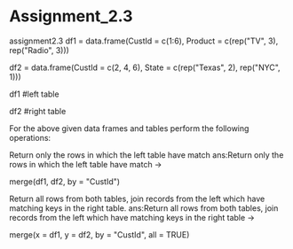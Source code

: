 # Assignment_2.3
assignment2.3
df1 = data.frame(CustId = c(1:6), Product = c(rep("TV", 3), rep("Radio", 3)))

df2 = data.frame(CustId = c(2, 4, 6), State = c(rep("Texas", 2), rep("NYC", 1)))

df1 #left table

df2 #right table

For the above given data frames and tables perform the following operations:

Return only the rows in which the left table have match
ans:Return only the rows in which the left table have match ->

merge(df1, df2, by = "CustId")

Return all rows from both tables, join records from the left which have matching keys in the right table.
ans:Return all rows from both tables, join records from the left which have matching keys in the right table ->

merge(x = df1, y = df2, by = "CustId", all = TRUE)
